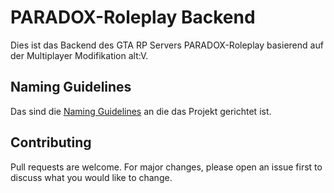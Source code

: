 # PARADOX-Roleplay Backend
Dies ist das Backend des GTA RP Servers PARADOX-Roleplay basierend auf der Multiplayer Modifikation alt:V.

## Naming Guidelines
Das sind die [Naming Guidelines](https://github.com/ktaranov/naming-convention/blob/master/C%23%20Coding%20Standards%20and%20Naming%20Conventions.md) an die das Projekt gerichtet ist.

## Contributing
Pull requests are welcome. For major changes, please open an issue first to discuss what you would like to change.
